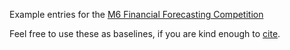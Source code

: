 Example entries for the [M6 Financial Forecasting Competition](https://m6competition.com/)

Feel free to use these as baselines, if you are kind enough to [cite](https://github.com/microprediction/microprediction/blob/master/CITE.md). 

